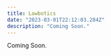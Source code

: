 ```yaml
---
title: Lawbotics
date: "2023-03-01T22:12:03.284Z"
description: "Coming Soon."
---
```


Coming Soon.
